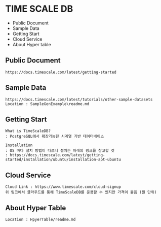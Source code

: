 # TIME SCALE DB 
- Public Document
- Sample Data
- Getting Start
- Cloud Service
- About Hyper table 

## Public Document
```
https://docs.timescale.com/latest/getting-started
```
## Sample Data
```
https://docs.timescale.com/latest/tutorials/other-sample-datasets
Location : SampleGenExample\readme.md
```

## Getting Start
```
What is TimeScaleDB?
: PostgreSQL에서 확장가능한 시계열 기반 데이터베이스

Installation
: OS 마다 설치 방법이 다르니 설치는 아래의 링크를 참고할 것
: https://docs.timescale.com/latest/getting-started/installation/ubuntu/installation-apt-ubuntu
```

## Cloud Service
```
Cloud Link : https://www.timescale.com/cloud-signup
위 링크에서 클라우드를 통해 TimeScaleDB를 운용할 수 있지만 가격이 붙음 (월 단위)
```

## About Hyper Table
```
Location : HpyerTable/readme.md
```

